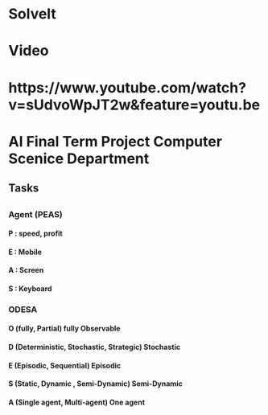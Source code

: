 # SolveIt



<html>
  <h1>Video<h1>

 <h1> https://www.youtube.com/watch?v=sUdvoWpJT2w&feature=youtu.be<h1>
<h1>AI Final Term Project Computer Scenice Department </h1>
<h2>Tasks<h2>
<h3>Agent (PEAS)</h3>
<h4>P : speed, profit</h4>
<h4>E : Mobile</h4>
<h4>A : Screen </h4>
<h4>S : Keyboard</h4>
<h3>ODESA</h3>
<h4>O (fully, Partial)
 fully Observable
</h4>
<h4>D (Deterministic, Stochastic, Strategic)
 Stochastic
</h4>
<h4>E (Episodic, Sequential)
Episodic
</h4>
<h4>S (Static, Dynamic , Semi-Dynamic)
Semi-Dynamic
</h4>
<h4>A (Single agent, Multi-agent)
One agent
</h4>



</html>
